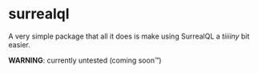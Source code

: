 # surrealql

A very simple package that all it does is make using SurrealQL a *tiiiiny* bit easier.

**WARNING**: currently untested (coming soon&trade;)
